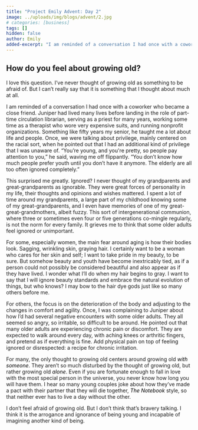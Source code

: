 ```yaml
---
title: "Project Emily Advent: Day 2"
image: ../uploads/img/blogs/advent/2.jpg
# categories: [business]
tags: []
hidden: false
author: Emily
added-excerpt: "I am reminded of a conversation I had once with a coworker who became a close friend. Juniper had lived many lives before landing in the role of part-time circulation librarian, serving as a priest for many years, working some time as a therapist who wore very expensive suits, and running nonprofit organizations. Something like fifty years my senior, he taught me a lot about life and people. Once, we were talking about privilege, mainly centered on the racial sort, when he pointed out that I had an additional kind of privilege that I was unaware of."
---
```


<style> em {color: black;} p a {color: #f0506e;}</style>

## How do you feel about growing old?

I love this question. I’ve never thought of growing old as something to be afraid of. But I can’t really say that it is something that I thought about much at all.

I am reminded of a conversation I had once with a coworker who became a close friend. Juniper had lived many lives before landing in the role of part-time circulation librarian, serving as a priest for many years, working some time as a therapist who wore very expensive suits, and running nonprofit organizations. Something like fifty years my senior, he taught me a lot about life and people. Once, we were talking about privilege, mainly centered on the racial sort, when he pointed out that I had an additional kind of privilege that I was unaware of. “You’re young, and you're pretty, so people pay attention to you,” he said, waving me off flippantly. “You don’t know how much people prefer youth until you don’t have it anymore. The elderly are all too often ignored completely.”

This surprised me greatly. Ignored? I never thought of my grandparents and great-grandparents as ignorable. They were great forces of personality in my life, their thoughts and opinions and wishes mattered. I spent a lot of time around my grandparents, a large part of my childhood knowing some of my great-grandparents, and I even have memories of one of my great-great-grandmothers, albeit fuzzy. This sort of intergenerational communion, where three or sometimes even four or five generations co-mingle regularly, is not the norm for every family. It grieves me to think that some older adults feel ignored or unimportant.

For some, especially women, the main fear around aging is how their bodies look. Sagging, wrinkling skin, graying hair. I certainly want to be a woman who cares for her skin and self; I want to take pride in my beauty, to be sure. But somehow beauty and youth have become inextricably tied, as if a person could not possibly be considered beautiful and also appear as if they have lived. I wonder what I’ll do when my hair begins to gray. I want to say that I will ignore beauty standards and embrace the natural evolution of things, but who knows? I may bow to the hair dye gods just like so many others before me.

For others, the focus is on the deterioration of the body and adjusting to the changes in comfort and agility. Once, I was complaining to Juniper about how I’d had several negative encounters with some older adults. They all seemed so angry, so irritable, so difficult to be around. He pointed out that many older adults are experiencing chronic pain or discomfort. They are expected to walk around every day, with aching knees or arthritic fingers, and pretend as if everything is fine. Add physical pain on top of feeling ignored or disrespected: a recipe for chronic irritation.

For many, the only thought to growing old centers around growing old _with someone_. They aren’t so much disturbed by the thought of growing old, but rather growing old _alone_. Even if you are fortunate enough to fall in love with the most special person in the universe, you never know how long you will have them. I hear so many young couples joke about how they’ve made a pact with their partner that they will die together, _The Notebook_ style, so that neither ever has to live a day without the other.

I don’t feel afraid of growing old. But I don’t think that’s bravery talking. I think it is the arrogance and ignorance of being young and incapable of imagining another kind of being.
